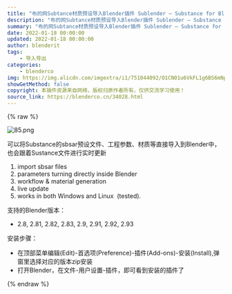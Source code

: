```yaml
---
title: "布的网Subtance材质预设导入Blender插件 Sublender – Substance for Blender v2.0.3"
description: "布的网Subtance材质预设导入Blender插件 Sublender – Substance for Blender v2.0.3"
summary: "布的网Subtance材质预设导入Blender插件 Sublender – Substance for Blender v2.0.3"
date: 2022-01-18 00:00:00
updated: 2022-01-18 00:00:00
author: blenderit
tags: 
    - 导入导出
categories:
    - blenderco
img: https://img.alicdn.com/imgextra/i1/751044092/O1CN01u6VkFL1g6BS6mNpCX_!!751044092.png
showGetMethod: false
copyright: 本插件资源来自网络，版权归原作者所有，仅供交流学习使用！
source_link: https://blenderco.cn/34028.html
---
```


{% raw %}
<p><img class="aligncenter" src="https://img.alicdn.com/imgextra/i1/751044092/O1CN01u6VkFL1g6BS6mNpCX_!!751044092.png" alt="85.png"></p><p>可以将Substance的sbsar预设文件、工程参数、材质等直接导入到Blender中，也会跟着Sustance文件进行实时更新</p><ol>
<li>import sbsar files</li>
<li>parameters turning directly inside Blender</li>
<li>workflow &amp; material generation</li>
<li>live update</li>
<li>works in both Windows and Linux  (tested).</li>
</ol><p>支持的Blender版本：</p><ul>
<li>2.8, 2.81, 2.82, 2.83, 2.9, 2.91, 2.92, 2.93</li>
</ul><p>安装步骤：</p><ul>
<li>在顶部菜单编辑(Edit)-首选项(Preference)-插件(Add-ons)-安装(Install),弹窗里选择对应的版本zip安装</li>
<li>打开Blender，在文件-用户设置-插件，即可看到安装的插件了</li>
</ul>
<div style="display: none">blenderco</div>
{% endraw %}